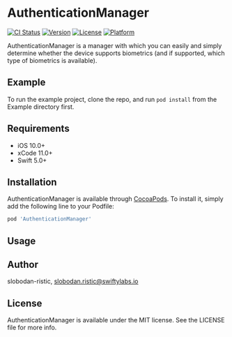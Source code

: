 # AuthenticationManager

[![CI Status](https://img.shields.io/travis/slobodan-ristic/AuthenticationManager.svg?style=flat)](https://travis-ci.org/slobodan-ristic/AuthenticationManager)
[![Version](https://img.shields.io/cocoapods/v/AuthenticationManager.svg?style=flat)](https://cocoapods.org/pods/AuthenticationManager)
[![License](https://img.shields.io/cocoapods/l/AuthenticationManager.svg?style=flat)](https://cocoapods.org/pods/AuthenticationManager)
[![Platform](https://img.shields.io/cocoapods/p/AuthenticationManager.svg?style=flat)](https://cocoapods.org/pods/AuthenticationManager)

AuthenticationManager is a manager with which you can easily and simply determine whether the device supports biometrics (and if supported, which type of biometrics is available).

## Example

To run the example project, clone the repo, and run `pod install` from the Example directory first.

## Requirements

- iOS 10.0+
- xCode 11.0+
- Swift 5.0+

## Installation

AuthenticationManager is available through [CocoaPods](https://cocoapods.org). To install
it, simply add the following line to your Podfile:

```ruby
pod 'AuthenticationManager'
```

## Usage

## Author

slobodan-ristic, slobodan.ristic@swiftylabs.io

## License

AuthenticationManager is available under the MIT license. See the LICENSE file for more info.
